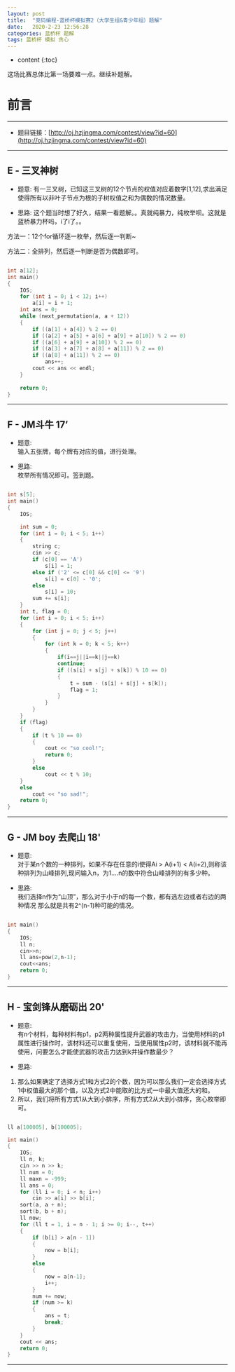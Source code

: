 ```yaml
---
layout: post
title:  "竞码编程-蓝桥杯模拟赛2（大学生组&青少年组）题解"
date:   2020-2-23 12:56:28
categories: 蓝桥杯 题解
tags: 蓝桥杯 模拟 贪心
---
```


* content
{:toc}

这场比赛总体比第一场要难一点。继续补题解。




# 前言

---

* 题目链接：[http://oj.hzjingma.com/contest/view?id=60](http://oj.hzjingma.com/contest/view?id=60)


---


## E - 三叉神树

* 题意:
有一三叉树，已知这三叉树的12个节点的权值对应着数字[1,12],求出满足使得所有以非叶子节点为根的子树权值之和为偶数的情况数量。

* 思路:
这个题当时想了好久，结果一看题解。。真就纯暴力，纯枚举呗。这就是蓝桥暴力杯吗，i了i了。。  

方法一：12个for循环逐一枚举，然后逐一判断~  

方法二：全排列，然后逐一判断是否为偶数即可。

```c++

int a[12];
int main()
{
    IOS;
    for (int i = 0; i < 12; i++)
        a[i] = i + 1;
    int ans = 0;
    while (next_permutation(a, a + 12))
    {
        if ((a[1] + a[4]) % 2 == 0)
        if ((a[2] + a[5] + a[6] + a[9] + a[10]) % 2 == 0)
        if ((a[6] + a[9] + a[10]) % 2 == 0)
        if ((a[3] + a[7] + a[8] + a[11]) % 2 == 0)
        if ((a[8] + a[11]) % 2 == 0)
            ans++;
        cout << ans << endl;
    }
    
    return 0;
}

```

---

## F - JM斗牛 17’

* 题意:  
输入五张牌，每个牌有对应的值，进行处理。

* 思路:  
枚举所有情况即可。签到题。

```c++

int s[5];
int main()
{
    IOS;

    int sum = 0;
    for (int i = 0; i < 5; i++)
    {
        string c;
        cin >> c;
        if (c[0] == 'A')
            s[i] = 1;
        else if ('2' <= c[0] && c[0] <= '9')
            s[i] = c[0] - '0';
        else
            s[i] = 10;
        sum += s[i];
    }
    int t, flag = 0;
    for (int i = 0; i < 5; i++)
    {
        for (int j = 0; j < 5; j++)
        {
            for (int k = 0; k < 5; k++)
            {
                if(i==j||i==k||j==k)
                continue;
                if ((s[i] + s[j] + s[k]) % 10 == 0)
                {
                    t = sum - (s[i] + s[j] + s[k]);
                    flag = 1;
                }
            }
        }
    }
    if (flag)
    {
        if (t % 10 == 0)
        {
            cout << "so cool!";
            return 0;
        }
        else
            cout << t % 10;
    }
    else
        cout << "so sad!";
    return 0;
}

```

---

## G - JM boy 去爬山 18'

* 题意:  
对于某n个数的一种排列，如果不存在任意的i使得Ai > A(i+1) < A(i+2),则称该种排列为山峰排列,现问输入n，为1....n的数中符合山峰排列的有多少种。

* 思路:  
我们选择n作为“山顶”，那么对于小于n的每一个数，都有选左边或者右边的两种情况
那么就是共有2^(n-1)种可能的情况。

```c++

int main()
{
    IOS;
    ll n;
    cin>>n;
    ll ans=pow(2,n-1);
    cout<<ans;
    return 0;
}


```

---


## H - 宝剑锋从磨砺出 20'

* 题意:  
有n个材料，每种材料有p1，p2两种属性提升武器的攻击力，当使用材料的p1属性进行操作时，该材料还可以重复使用，当使用属性p2时，该材料就不能再使用，问要怎么才能使武器的攻击力达到k并操作数最少？


* 思路:  
1. 那么如果确定了选择方式1和方式2的个数，因为可以那么我们一定会选择方式1中权值最大的那个值，以及方式2中能取的比方式一中最大值还大的和。
2. 所以，我们将所有方式1从大到小排序，所有方式2从大到小排序，贪心枚举即可。

```c++

ll a[100005], b[100005];

int main()
{
    IOS;
    ll n, k;
    cin >> n >> k;
    ll num = 0;
    ll maxn = -999;
    ll ans = 0;
    for (ll i = 0; i < n; i++)
        cin >> a[i] >> b[i];
    sort(a, a + n);
    sort(b, b + n);
    ll now;
    for (ll t = 1, i = n - 1; i >= 0; i--, t++)
    {
        if (b[i] > a[n - 1])
        {
            now = b[i];
        }
        else
        {
            now = a[n-1];
            i++;
        }
        num += now;
        if (num >= k)
        {
            ans = t;
            break;
        }
    }
    cout << ans;
    return 0;
}

```

---